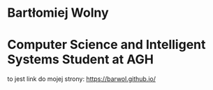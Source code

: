 # Bartłomiej Wolny

# Computer Science and Intelligent Systems Student at AGH
to jest link do mojej strony: https://barwol.github.io/
